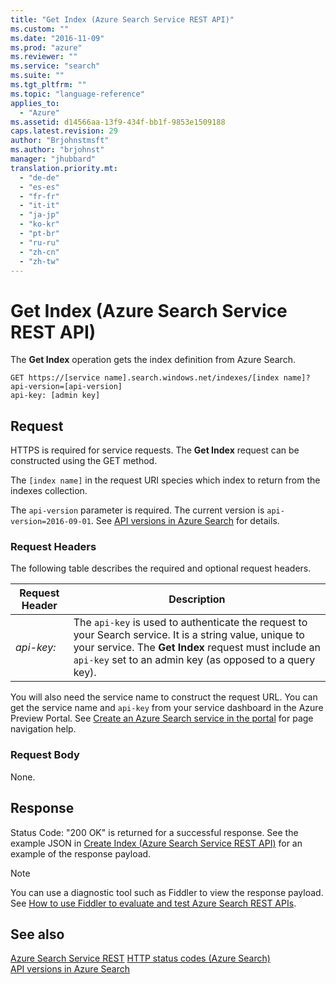 ```yaml
---
title: "Get Index (Azure Search Service REST API)"
ms.custom: ""
ms.date: "2016-11-09"
ms.prod: "azure"
ms.reviewer: ""
ms.service: "search"
ms.suite: ""
ms.tgt_pltfrm: ""
ms.topic: "language-reference"
applies_to:
  - "Azure"
ms.assetid: d14566aa-13f9-434f-bb1f-9853e1509188
caps.latest.revision: 29
author: "Brjohnstmsft"
ms.author: "brjohnst"
manager: "jhubbard"
translation.priority.mt:
  - "de-de"
  - "es-es"
  - "fr-fr"
  - "it-it"
  - "ja-jp"
  - "ko-kr"
  - "pt-br"
  - "ru-ru"
  - "zh-cn"
  - "zh-tw"
---
```

# Get Index (Azure Search Service REST API)
  The **Get Index** operation gets the index definition from Azure Search.  

```  
GET https://[service name].search.windows.net/indexes/[index name]?api-version=[api-version]  
api-key: [admin key]  
```  

## Request  
 HTTPS is required for service requests. The **Get Index** request can be constructed using the GET method.  

 The `[index name]` in the request URI species which index to return from the indexes collection.  

 The `api-version` parameter is required. The current version is `api-version=2016-09-01`. See [API versions in Azure Search](https://go.microsoft.com/fwlink/?linkid=834796) for details.  

### Request Headers  
 The following table describes the required and optional request headers.  

|Request Header|Description|  
|--------------------|-----------------|  
|*api-key:*|The `api-key` is used to authenticate the request to your Search service. It is a string value, unique to your service. The **Get Index** request must include an `api-key` set to an admin key (as opposed to a query key).|  

 You will also need the service name to construct the request URL. You can get the service name and `api-key` from your service dashboard in the Azure Preview Portal. See [Create an Azure Search service in the portal](http://azure.microsoft.com/documentation/articles/search-create-service-portal/) for page navigation help.  

### Request Body  
 None.  

## Response  
 Status Code: "200 OK" is returned for a successful response. See the example JSON in [Create Index &#40;Azure Search Service REST API&#41;](create-index.md) for an example of the response payload.  

> [!NOTE]  
>  You can use a diagnostic tool such as Fiddler to view the response payload. See [How to use Fiddler to evaluate and test Azure Search REST APIs](https://azure.microsoft.com/documentation/articles/search-fiddler/).  

## See also  
 [Azure Search Service REST](index.md)
 [HTTP status codes &#40;Azure Search&#41;](http-status-codes.md)   
 [API versions in Azure Search](https://go.microsoft.com/fwlink/?linkid=834796)
